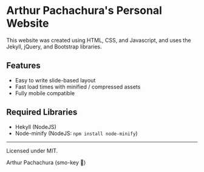 Arthur Pachachura's Personal Website
=======

This website was created using HTML, CSS, and Javascript, and uses the Jekyll, jQuery, and Bootstrap libraries.

Features
---
- Easy to write slide-based layout
- Fast load times with minified / compressed assets
- Fully mobile compatible

Required Libraries
---
- Hekyll (NodeJS)
- Node-minify (NodeJS: `npm install node-minify`)

---------
Licensed under MIT.

Arthur Pachachura (smo-key :bear:)